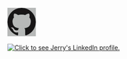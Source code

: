 <a href="https://github.com/jlfosterjr" target="_blank"><img src="../_includes/GitHub-Mark-64px.jpg" alt="Click to see Jerry's GitHub profile." width="64" height="64" /></a>

<a href="https://www.linkedin.com/in/jlfoster/" target="_blank"><img src="https://content.linkedin.com/content/dam/me/about/LinkedIn_Icon.jpg.original.jpg" alt="Click to see Jerry's LinkedIn profile." /></a>
